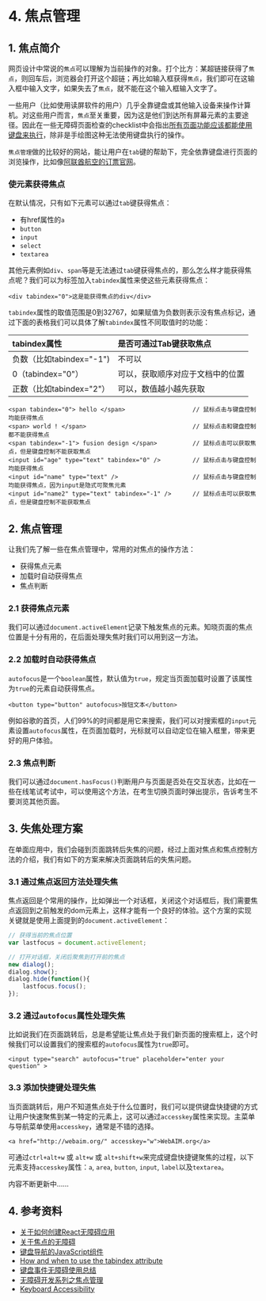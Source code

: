 # 4. 焦点管理

## 1. 焦点简介

网页设计中常说的`焦点`可以理解为当前操作的对象。打个比方：某超链接获得了`焦点`，则回车后，浏览器会打开这个超链；再比如输入框获得`焦点`，我们即可在这输入框中输入文字，如果失去了`焦点`，就不能在这个输入框输入文字了。

一些用户（比如使用读屏软件的用户）几乎全靠键盘或其他输入设备来操作计算机。对这些用户而言，`焦点`至关重要，因为这是他们到达所有屏幕元素的主要途径。因此在一些无障碍页面检查的checklist中会指出[所有页面功能应该都能使用键盘来执行](https://webaim.org/standards/wcag/checklist#sc2.1.1)，除非是手绘图这种无法使用键盘执行的操作。

`焦点管理`做的比较好的网站，能让用户在`tab`键的帮助下，完全依靠键盘进行页面的浏览操作，比如像[阿联酋航空的订票官网](https://www.emirates.com/cn/chinese/)。

### 使元素获得焦点

在默认情况，只有如下元素可以通过`tab`键获得焦点：

* 有href属性的`a`
* `button`
* `input`
* `select`
* `textarea`

其他元素例如`div`、`span`等是无法通过`tab`键获得焦点的，那么怎么样才能获得焦点呢？我们可以为标签加入`tabindex`属性来使这些元素获得焦点：

```markup
<div tabindex="0">这是能获得焦点的div</div>
```

`tabindex`属性的取值范围是0到32767，如果赋值为负数则表示没有焦点标记，通过下面的表格我们可以具体了解`tabindex`属性不同取值时的功能：

| tabindex属性 | 是否可通过Tab键获取焦点 |
| :--- | :--- |
| 负数（比如tabindex="-1"\) | 不可以 |
| 0（tabindex="0"） | 可以，获取顺序对应于文档中的位置 |
| 正数（比如tabindex="2"） | 可以，数值越小越先获取 |

```markup
<span tabindex="0"> hello </span>                   // 鼠标点击与键盘控制均能获得焦点
<span> world ! </span>                              // 鼠标点击和键盘控制都不能获得焦点
<span tabindex="-1"> fusion design </span>          // 鼠标点击可以获取焦点，但是键盘控制不能获取焦点
<input id="age" type="text" tabindex="0" />         // 鼠标点击与键盘控制均能获得焦点
<input id="name" type="text" />                     // 鼠标点击与键盘控制均能获得焦点，因为input是隐式可聚焦元素
<input id="name2" type="text" tabindex="-1" />      // 鼠标点击可以获取焦点，但是键盘控制不能获取焦点
```

## 2. 焦点管理

让我们先了解一些在焦点管理中，常用的对焦点的操作方法：

* 获得焦点元素
* 加载时自动获得焦点
* 焦点判断

### 2.1 获得焦点元素

我们可以通过`document.activeElement`记录下触发焦点的元素。知晓页面的焦点位置是十分有用的，在后面处理失焦时我们可以用到这一方法。

### 2.2 加载时自动获得焦点

`autofocus`是一个`boolean`属性，默认值为`true`，规定当页面加载时设置了该属性为`true`的元素自动获得焦点。

```text
<button type="button" autofocus>按钮文本</button>
```

例如谷歌的首页，人们99%的时间都是用它来搜索，我们可以对搜索框的`input`元素设置`autofocus`属性，在页面加载时，光标就可以自动定位在输入框里，带来更好的用户体验。

### 2.3 焦点判断

我们可以通过`document.hasFocus()`判断用户与页面是否处在交互状态，比如在一些在线笔试考试中，可以使用这个方法，在考生切换页面时弹出提示，告诉考生不要浏览其他页面。

## 3. 失焦处理方案

在单面应用中，我们会碰到页面跳转后失焦的问题，经过上面对焦点和焦点控制方法的介绍，我们有如下的方案来解决页面跳转后的失焦问题。

### 3.1 通过焦点返回方法处理失焦

焦点返回是个常用的操作，比如弹出一个对话框，关闭这个对话框后，我们需要焦点返回到之前触发的dom元素上，这样才能有一个良好的体验。这个方案的实现关键就是使用上面提到的`document.activeElement`：

```javascript
// 获得当前的焦点位置
var lastfocus = document.activeElement;

// 打开对话框，关闭后聚焦到打开前的焦点
new dialog();
dialog.show();
dialog.hide(function(){
    lastfocus.focus();
});
```

### 3.2 通过`autofocus`属性处理失焦

比如说我们在页面跳转后，总是希望能让焦点处于我们新页面的搜索框上，这个时候我们可以设置我们的搜索框的`autofocus`属性为`true`即可。

```markup
<input type="search" autofocus="true" placeholder="enter your question" >
```

### 3.3 添加快捷键处理失焦

当页面跳转后，用户不知道焦点处于什么位置时，我们可以提供键盘快捷键的方式让用户快速聚焦到某一特定的元素上，这可以通过`accesskey`属性来实现。主菜单与导航菜单使用`accesskey`，通常是不错的选择。

```markup
<a href="http://webaim.org/" accesskey="w">WebAIM.org</a>
```

可通过`ctrl+alt+w` 或 `alt+w` 或 `alt+shift+w`来完成键盘快捷键聚焦的过程，以下元素支持`accesskey`属性：`a`, `area`, `button`, `input`, `label`以及`textarea`。

内容不断更新中……

## 4. 参考资料

* [关于如何创建React无障碍应用](http://simplyaccessible.com/article/react-a11y/)
* [关于焦点的无障碍](https://developers.google.com/web/fundamentals/accessibility/focus/?hl=zh-cn)
* [键盘导航的JavaScript组件](https://developer.mozilla.org/zh-CN/docs/Web/Accessibility/Keyboard-navigable_JavaScript_widgets)
* [How and when to use the tabindex attribute](https://bitsofco.de/how-and-when-to-use-the-tabindex-attribute/)
* [键盘事件无障碍使用总结](http://informationaccessibilityassociation.github.io/webAccessibility/keyboarduse/1_keyboarduse.html)
* [无障碍开发系列之焦点管理](https://blog.csdn.net/yc123h/article/details/51337411)
* [Keyboard Accessibility](https://webaim.org/techniques/keyboard/accesskey#spec)

